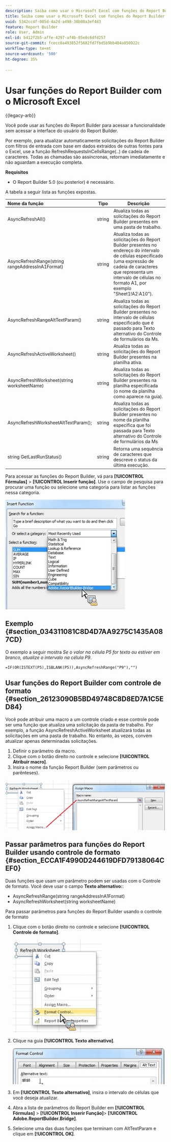 ```yaml
---
description: Saiba como usar o Microsoft Excel com funções do Report Builder sem acessar a interface do usuário do Report Builder.
title: Saiba como usar o Microsoft Excel com funções do Report Builder
uuid: 5342cc4f-085d-4a2d-a498-38b00a3ef4d3
feature: Report Builder
role: User, Admin
exl-id: b412f2b5-affe-4297-af4b-85e8c6dfd257
source-git-commit: fcecc8a493852f5682fd7fbd5b9bb484a850922c
workflow-type: tm+mt
source-wordcount: '500'
ht-degree: 35%

---
```


# Usar funções do Report Builder com o Microsoft Excel

{{legacy-arb}}

Você pode usar as funções do Report Builder para acessar a funcionalidade sem acessar a interface do usuário do Report Builder.

Por exemplo, para atualizar automaticamente solicitações do Report Builder com filtros de entrada com base em dados extraídos de outras fontes para o Excel, use a função RefreshRequestsInCellsRange(..) de cadeia de caracteres. Todas as chamadas são assíncronas, retornam imediatamente e não aguardam a execução completa.

**Requisitos**

* O Report Builder 5.0 (ou posterior) é necessário.

A tabela a seguir lista as funções expostas.

| Nome da função | Tipo | Descrição |
|:---| --- | ---|
| AsyncRefreshAll() | string | Atualiza todas as solicitações do Report Builder presentes em uma pasta de trabalho. |
| AsyncRefreshRange(string rangeAddressInA1Format) | string | Atualiza todas as solicitações do Report Builder presentes no endereço do intervalo de células especificado (uma expressão de cadeia de caracteres que representa um intervalo de células no formato A1, por exemplo &quot;Sheet1!A2:A10&quot;). |
| AsyncRefreshRangeAltTextParam() | string | Atualiza todas as solicitações do Report Builder presentes no intervalo de células especificado que é passado para Texto alternativo do Controle de formulários da Ms. |
| AsyncRefreshActiveWorksheet() | string | Atualiza todas as solicitações do Report Builder presentes na planilha ativa. |
| AsyncRefreshWorksheet(string worksheetName) | string | Atualiza todas as solicitações do Report Builder presentes na planilha especificada (o nome da planilha como aparece na guia). |
| AsyncRefreshWorksheetAltTextParam(); | string | Atualiza todas as solicitações do Report Builder presentes no nome da planilha específica que foi passada para Texto alternativo do Controle de formulários da Ms |
| string GetLastRunStatus() | string | Retorna uma sequência de caracteres que descreve o status da última execução. |

Para acessar as funções do Report Builder, vá para **[!UICONTROL Fórmulas]** > **[!UICONTROL Inserir função]**. Use o campo de pesquisa para procurar uma função ou selecione uma categoria para listar as funções nessa categoria.

![Captura de tela mostrando a janela Inserir Função com a lista de categorias expandida.](assets/arb_functions.png)

## Exemplo {#section_034311081C8D4D7AA9275C1435A087CD}

O exemplo a seguir mostra *Se o valor na célula P5 for texto ou estiver em branco, atualize o intervalo na célula P9*.

```
=IF(OR(ISTEXT(P5),ISBLANK(P5)),AsyncRefreshRange("P9"),"")
```

## Usar funções do Report Builder com controle de formato {#section_26123090B5BD49748C8D8ED7A1C5ED84}

Você pode atribuir uma macro a um controle criado e esse controle pode ser uma função que atualiza uma solicitação da pasta de trabalho. Por exemplo, a função AsyncRefreshActiveWorksheet atualizará todas as solicitações em uma pasta de trabalho. No entanto, às vezes, convém atualizar apenas determinadas solicitações.

1. Definir o parâmetro da macro.
1. Clique com o botão direito no controle e selecione **[!UICONTROL Atribuir macro]**.
1. Insira o nome da função Report Builder (sem parâmetros ou parênteses).

![Captura de tela mostrando a janela Atribuir Macro.](assets/assign_macro.png)

## Passar parâmetros para funções do Report Builder usando controle de formato {#section_ECCA1F4990D244619DFD79138064CEF0}

Duas funções que usam um parâmetro podem ser usadas com o Controle de formato. Você deve usar o campo **Texto alternativo:**:

* AsyncRefreshRange(string rangeAddressInA1Format)
* AsyncRefreshWorksheet(string worksheetName)

Para passar parâmetros para funções do Report Builder usando o controle de formato

1. Clique com o botão direito no controle e selecione **[!UICONTROL Controle de formato]**.

   ![Captura de tela mostrando o Controle de Formato selecionado.](assets/format_control.png)

1. Clique na guia **[!UICONTROL Texto alternativo]**.

   ![Captura de tela mostrando a guia Texto Alternativo e o campo Texto Alternativo:.](assets/alt_text.png)

1. Em **[!UICONTROL Texto alternativo]**, insira o intervalo de células que você deseja atualizar.
1. Abra a lista de parâmetros do Report Builder em **[!UICONTROL Fórmulas]** > **[!UICONTROL Inserir Função]**> **[!UICONTROL Adobe.ReportBuilder.Bridge]**.

1. Selecione uma das duas funções que terminam com AltTextParam e clique em **[!UICONTROL OK]**.
